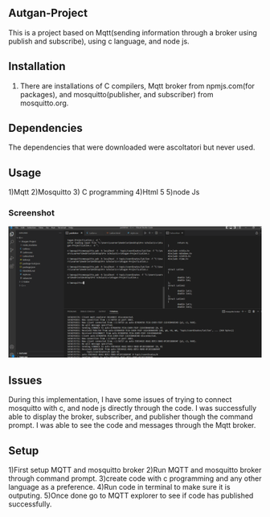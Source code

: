 ## Autgan-Project
This is a project based on Mqtt(sending information through a broker using publish and subscribe), using c language, and node js.

## Installation
1) There are installations of C compilers, Mqtt broker from npmjs.com(for packages), and mosquitto(publisher, and subscriber) from mosquitto.org.

## Dependencies
The dependencies that were downloaded were ascoltatori but never used.

## Usage
1)Mqtt
2)Mosquitto
3) C programming
4)Html 5
5)node Js

### Screenshot
![MQTT visual](./images/MQTTvisual.png)

## Issues
During this implementation, I have some issues of trying to connect mosquitto with c, and node js directly through the code. I was successfully able to display the broker, subscriber, and publisher though the command prompt. I was able to see the code and messages through the Mqtt broker.

## Setup
1)First setup MQTT and mosquitto broker
2)Run MQTT and mosquitto broker through command prompt.
3)create code with c programming and any other language as a preference. 
4)Run code in terminal to make sure it is outputing.
5)Once done go to MQTT explorer to see if code has published successfully.

